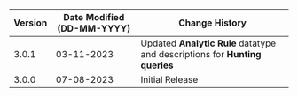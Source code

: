| **Version** | **Date Modified (DD-MM-YYYY)** | **Change History**                                                         |
|-------------|--------------------------------|----------------------------------------------------------------------------|
| 3.0.1       |     03-11-2023                 | Updated **Analytic Rule** datatype and descriptions for **Hunting queries**|
| 3.0.0       |     07-08-2023                 | Initial Release                                                            | 
